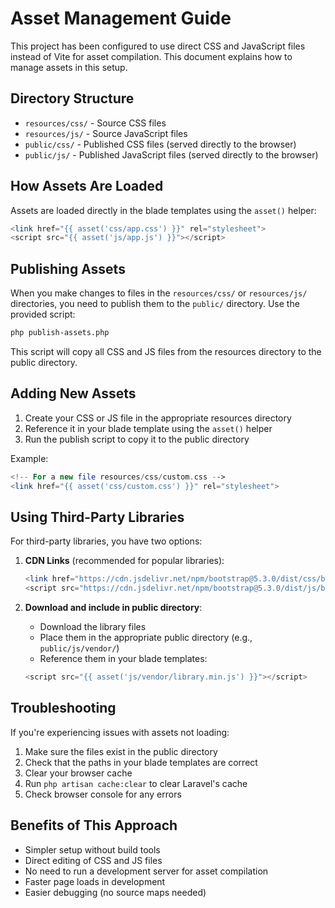 # Asset Management Guide

This project has been configured to use direct CSS and JavaScript files instead of Vite for asset compilation. This document explains how to manage assets in this setup.

## Directory Structure

- `resources/css/` - Source CSS files
- `resources/js/` - Source JavaScript files
- `public/css/` - Published CSS files (served directly to the browser)
- `public/js/` - Published JavaScript files (served directly to the browser)

## How Assets Are Loaded

Assets are loaded directly in the blade templates using the `asset()` helper:

```php
<link href="{{ asset('css/app.css') }}" rel="stylesheet">
<script src="{{ asset('js/app.js') }}"></script>
```

## Publishing Assets

When you make changes to files in the `resources/css/` or `resources/js/` directories, you need to publish them to the `public/` directory. Use the provided script:

```bash
php publish-assets.php
```

This script will copy all CSS and JS files from the resources directory to the public directory.

## Adding New Assets

1. Create your CSS or JS file in the appropriate resources directory
2. Reference it in your blade template using the `asset()` helper
3. Run the publish script to copy it to the public directory

Example:

```php
<!-- For a new file resources/css/custom.css -->
<link href="{{ asset('css/custom.css') }}" rel="stylesheet">
```

## Using Third-Party Libraries

For third-party libraries, you have two options:

1. **CDN Links** (recommended for popular libraries):
   ```php
   <link href="https://cdn.jsdelivr.net/npm/bootstrap@5.3.0/dist/css/bootstrap.min.css" rel="stylesheet">
   <script src="https://cdn.jsdelivr.net/npm/bootstrap@5.3.0/dist/js/bootstrap.bundle.min.js"></script>
   ```

2. **Download and include in public directory**:
   - Download the library files
   - Place them in the appropriate public directory (e.g., `public/js/vendor/`)
   - Reference them in your blade templates:
   ```php
   <script src="{{ asset('js/vendor/library.min.js') }}"></script>
   ```

## Troubleshooting

If you're experiencing issues with assets not loading:

1. Make sure the files exist in the public directory
2. Check that the paths in your blade templates are correct
3. Clear your browser cache
4. Run `php artisan cache:clear` to clear Laravel's cache
5. Check browser console for any errors

## Benefits of This Approach

- Simpler setup without build tools
- Direct editing of CSS and JS files
- No need to run a development server for asset compilation
- Faster page loads in development
- Easier debugging (no source maps needed)
